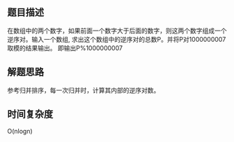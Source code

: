 ## 题目描述
在数组中的两个数字，如果前面一个数字大于后面的数字，则这两个数字组成一个逆序对。输入一个数组,
求出这个数组中的逆序对的总数P。并将P对1000000007取模的结果输出。 即输出P%1000000007

## 解题思路
参考归并排序，每一次归并时，计算其内部的逆序对数。

## 时间复杂度
O(nlogn)

